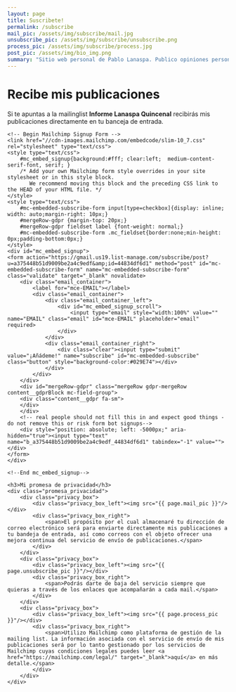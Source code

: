 ```yaml
---
layout: page
title: Suscribete!
permalink: /subscribe
mail_pic: /assets/img/subscribe/mail.jpg
unsubscribe_pic: /assets/img/subscribe/unsubscribe.png
process_pic: /assets/img/subscribe/process.jpg
post_pic: /assets/img/bio_img.png
summary: "Sitio web personal de Pablo Lanaspa. Publico opiniones personales acerca de la economía digital."
---
```

<div class="subscribe_page">
    <h1>Recibe mis publicaciones</h1>
    Si te apuntas a la mailinglist <b>Informe Lanaspa Quincenal</b> recibirás mis publicaciones directamente en tu banceja de entrada.


    <!-- Begin Mailchimp Signup Form -->
    <link href="//cdn-images.mailchimp.com/embedcode/slim-10_7.css" rel="stylesheet" type="text/css">
    <style type="text/css">
        #mc_embed_signup{background:#fff; clear:left;  medium-content-serif-font, serif; }
        /* Add your own Mailchimp form style overrides in your site stylesheet or in this style block.
           We recommend moving this block and the preceding CSS link to the HEAD of your HTML file. */
    </style>
    <style type="text/css">
        #mc-embedded-subscribe-form input[type=checkbox]{display: inline; width: auto;margin-right: 10px;}
        #mergeRow-gdpr {margin-top: 20px;}
        #mergeRow-gdpr fieldset label {font-weight: normal;}
        #mc-embedded-subscribe-form .mc_fieldset{border:none;min-height: 0px;padding-bottom:0px;}
    </style>
    <div id="mc_embed_signup">
    <form action="https://gmail.us19.list-manage.com/subscribe/post?u=a375448b51d9009be2a4c9edf&amp;id=44834df6d1" method="post" id="mc-embedded-subscribe-form" name="mc-embedded-subscribe-form" class="validate" target="_blank" novalidate>
        <div class="email_container">
            <label for="mce-EMAIL"></label>
            <div class="email_container">
                <div class="email_container_left">
                    <div id="mc_embed_signup_scroll">
                        <input type="email" style="width:100%" value="" name="EMAIL" class="email" id="mce-EMAIL" placeholder="email" required>
                    </div>
                </div>
                <div class="email_container_right">
                    <div class="clear"><input type="submit" value="¡Añádeme!" name="subscribe" id="mc-embedded-subscribe" class="button" style="background-color:#029E74"></div>
                </div>
            </div>
        </div>
        <div id="mergeRow-gdpr" class="mergeRow gdpr-mergeRow content__gdprBlock mc-field-group">
        <div class="content__gdpr fa-sm"> 
        </div>
        </div>
        <!-- real people should not fill this in and expect good things - do not remove this or risk form bot signups-->
        <div style="position: absolute; left: -5000px;" aria-hidden="true"><input type="text" name="b_a375448b51d9009be2a4c9edf_44834df6d1" tabindex="-1" value=""></div>
    </form>
    </div>

    <!--End mc_embed_signup-->

    <h3>Mi promesa de privacidad</h3>
    <div class="promesa_privacidad">
        <div class="privacy_box">
            <div class="privacy_box_left"><img src="{{ page.mail_pic }}"/></div>
            <div class="privacy_box_right">
                <span>El propósito por el cual almacenaré tu dirección de correo electrónico será para enviarte directamente mis publicaciones a tu bandeja de entrada, así como correos con el objeto ofrecer una mejora continua del servicio de envío de publicaciones.</span>
            </div>
        </div>
        <div class="privacy_box">
            <div class="privacy_box_left"><img src="{{ page.unsubscribe_pic }}"/></div>
            <div class="privacy_box_right">
                <span>Podrás darte de baja del servicio siempre que quieras a través de los enlaces que acompañarán a cada mail.</span>
            </div>
        </div>
        <div class="privacy_box">
            <div class="privacy_box_left"><img src="{{ page.process_pic }}"/></div>
            <div class="privacy_box_right">
                <span>Utilizo Mailchimp como plataforma de gestión de la mailing list. La información asociada con el servicio de envío de mis publicaciones será por lo tanto gestionado por los servicios de Mailchimp cuyas condiciones legales puedes leer <a href="https://mailchimp.com/legal/" target="_blank">aquí</a> en más detalle.</span>
            </div>
        </div>
    </div>

</div>
